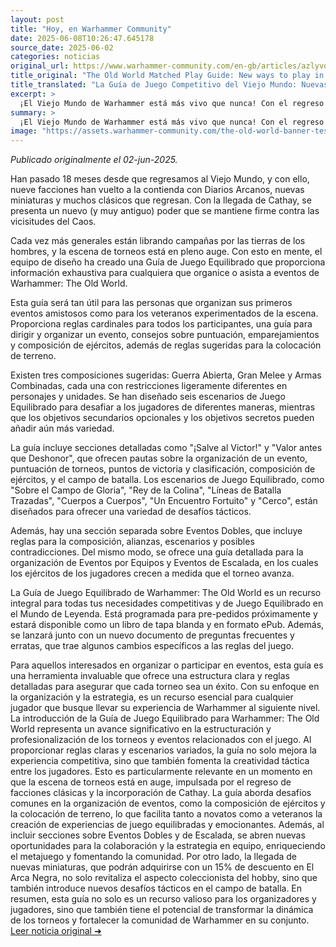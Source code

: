 ```yaml
---
layout: post
title: "Hoy, en Warhammer Community"
date: 2025-06-08T10:26:47.645178
source_date: 2025-06-02
categories: noticias
original_url: https://www.warhammer-community.com/en-gb/articles/azlyvdkm/the-old-world-matched-play-guide-new-ways-to-play-in-the-world-of-legend/
title_original: "The Old World Matched Play Guide: New ways to play in the World of Legend - Warhammer Community"
title_translated: "La Guía de Juego Competitivo del Viejo Mundo: Nuevas formas de jugar en el Mundo de Leyenda - Comunidad Warhammer"
excerpt: >
  ¡El Viejo Mundo de Warhammer está más vivo que nunca! Con el regreso de nueve facciones y la llegada de Cathay, la escena de torneos está en pleno auge. La nueva Guía de Juego Competitivo ofrece todo lo necesario para organizar y participar en eventos, desde reglas cardinales hasta consejos sobre puntuación y composición de ejércitos. Con tres composiciones sugeridas y seis escenarios de juego, esta guía es perfecta tanto para novatos como para veteranos. Prepárate para explorar nuevas estrategias y desafíos en el Mundo de Leyenda. ¡La guía estará disponible pronto en formato físico y digital!
summary: >
  ¡El Viejo Mundo de Warhammer está más vivo que nunca! Con el regreso de nueve facciones y la llegada de Cathay, la escena de torneos está en pleno auge. La nueva Guía de Juego Competitivo ofrece todo lo necesario para organizar y participar en eventos, desde reglas cardinales hasta consejos sobre puntuación y composición de ejércitos. Con tres composiciones sugeridas y seis escenarios de juego, esta guía es perfecta tanto para novatos como para veteranos. Prepárate para explorar nuevas estrategias y desafíos en el Mundo de Leyenda. ¡La guía estará disponible pronto en formato físico y digital!
image: "https://assets.warhammer-community.com/the-old-world-banner-test.jpg"
---
```


*Publicado originalmente el 02-jun-2025.*

Han pasado 18 meses desde que regresamos al Viejo Mundo, y con ello, nueve facciones han vuelto a la contienda con Diarios Arcanos, nuevas miniaturas y muchos clásicos que regresan. Con la llegada de Cathay, se presenta un nuevo (y muy antiguo) poder que se mantiene firme contra las vicisitudes del Caos.

Cada vez más generales están librando campañas por las tierras de los hombres, y la escena de torneos está en pleno auge. Con esto en mente, el equipo de diseño ha creado una Guía de Juego Equilibrado que proporciona información exhaustiva para cualquiera que organice o asista a eventos de Warhammer: The Old World.

Esta guía será tan útil para las personas que organizan sus primeros eventos amistosos como para los veteranos experimentados de la escena. Proporciona reglas cardinales para todos los participantes, una guía para dirigir y organizar un evento, consejos sobre puntuación, emparejamientos y composición de ejércitos, además de reglas sugeridas para la colocación de terreno.

Existen tres composiciones sugeridas: Guerra Abierta, Gran Melee y Armas Combinadas, cada una con restricciones ligeramente diferentes en personajes y unidades. Se han diseñado seis escenarios de Juego Equilibrado para desafiar a los jugadores de diferentes maneras, mientras que los objetivos secundarios opcionales y los objetivos secretos pueden añadir aún más variedad.

La guía incluye secciones detalladas como "¡Salve al Victor!" y "Valor antes que Deshonor", que ofrecen pautas sobre la organización de un evento, puntuación de torneos, puntos de victoria y clasificación, composición de ejércitos, y el campo de batalla. Los escenarios de Juego Equilibrado, como "Sobre el Campo de Gloria", "Rey de la Colina", "Líneas de Batalla Trazadas", "Cuerpos a Cuerpos", "Un Encuentro Fortuito" y "Cerco", están diseñados para ofrecer una variedad de desafíos tácticos.

Además, hay una sección separada sobre Eventos Dobles, que incluye reglas para la composición, alianzas, escenarios y posibles contradicciones. Del mismo modo, se ofrece una guía detallada para la organización de Eventos por Equipos y Eventos de Escalada, en los cuales los ejércitos de los jugadores crecen a medida que el torneo avanza.

La Guía de Juego Equilibrado de Warhammer: The Old World es un recurso integral para todas tus necesidades competitivas y de Juego Equilibrado en el Mundo de Leyenda. Está programada para pre-pedidos próximamente y estará disponible como un libro de tapa blanda y en formato ePub. Además, se lanzará junto con un nuevo documento de preguntas frecuentes y erratas, que trae algunos cambios específicos a las reglas del juego.

Para aquellos interesados en organizar o participar en eventos, esta guía es una herramienta invaluable que ofrece una estructura clara y reglas detalladas para asegurar que cada torneo sea un éxito. Con su enfoque en la organización y la estrategia, es un recurso esencial para cualquier jugador que busque llevar su experiencia de Warhammer al siguiente nivel.
La introducción de la Guía de Juego Equilibrado para Warhammer: The Old World representa un avance significativo en la estructuración y profesionalización de los torneos y eventos relacionados con el juego. Al proporcionar reglas claras y escenarios variados, la guía no solo mejora la experiencia competitiva, sino que también fomenta la creatividad táctica entre los jugadores. Esto es particularmente relevante en un momento en que la escena de torneos está en auge, impulsada por el regreso de facciones clásicas y la incorporación de Cathay. La guía aborda desafíos comunes en la organización de eventos, como la composición de ejércitos y la colocación de terreno, lo que facilita tanto a novatos como a veteranos la creación de experiencias de juego equilibradas y emocionantes. Además, al incluir secciones sobre Eventos Dobles y de Escalada, se abren nuevas oportunidades para la colaboración y la estrategia en equipo, enriqueciendo el metajuego y fomentando la comunidad. Por otro lado, la llegada de nuevas miniaturas, que podrán adquirirse con un 15% de descuento en El Arca Negra, no solo revitaliza el aspecto coleccionista del hobby, sino que también introduce nuevos desafíos tácticos en el campo de batalla. En resumen, esta guía no solo es un recurso valioso para los organizadores y jugadores, sino que también tiene el potencial de transformar la dinámica de los torneos y fortalecer la comunidad de Warhammer en su conjunto.
[Leer noticia original ➜](https://www.warhammer-community.com/en-gb/articles/azlyvdkm/the-old-world-matched-play-guide-new-ways-to-play-in-the-world-of-legend/)
